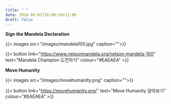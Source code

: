 ```yaml
---
title: " "
date: 2018-04-01T16:00:29+11:00
draft: false
---
```


**Sign the Mandela Declaration**

{{< images src="/images/mandela100.jpg" caption="">}}

{{< button link="https://www.nelsonmandela.org/nelson-mandela-100" text="Mandela Champion 도전하기" colour="#EAEAEA" >}}


**Move Humanity**

{{< images src="/images/movehumanity.png" caption="">}}

{{< button link="https://movehumanity.org/" text="Move Humanity 알아보기" colour="#EAEAEA" >}}